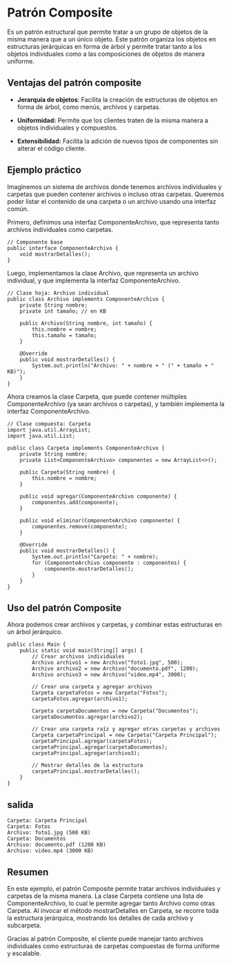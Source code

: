 
# Patrón Composite

Es un patrón estructural que permite tratar a un grupo de objetos de la misma manera que a un único objeto. Este patrón organiza los objetos en estructuras jerárquicas en forma de árbol y permite tratar tanto a los objetos individuales como a las composiciones de objetos de manera uniforme.

## Ventajas del patrón composite

* **Jerarquía de objetos**: Facilita la creación de estructuras de objetos en forma de árbol, como menús, archivos y carpetas.

* **Uniformidad:** Permite que los clientes traten de la misma manera a objetos individuales y compuestos.

* **Extensibilidad:** Facilita la adición de nuevos tipos de componentes sin alterar el código cliente.

## Ejemplo práctico
Imaginemos un sistema de archivos donde tenemos archivos individuales y carpetas que pueden contener archivos o incluso otras carpetas. Queremos poder listar el contenido de una carpeta o un archivo usando una interfaz común.

Primero, definimos una interfaz ComponenteArchivo, que representa tanto archivos individuales como carpetas.

```
// Componente base
public interface ComponenteArchivo {
    void mostrarDetalles();
}
```
Luego, implementamos la clase Archivo, que representa un archivo individual, y que implementa la interfaz ComponenteArchivo.

```
// Clase hoja: Archivo individual
public class Archivo implements ComponenteArchivo {
    private String nombre;
    private int tamaño; // en KB

    public Archivo(String nombre, int tamaño) {
        this.nombre = nombre;
        this.tamaño = tamaño;
    }

    @Override
    public void mostrarDetalles() {
        System.out.println("Archivo: " + nombre + " (" + tamaño + " KB)");
    }
}
```
Ahora creamos la clase Carpeta, que puede contener múltiples ComponenteArchivo (ya sean archivos o carpetas), y también implementa la interfaz ComponenteArchivo.

```
// Clase compuesta: Carpeta
import java.util.ArrayList;
import java.util.List;

public class Carpeta implements ComponenteArchivo {
    private String nombre;
    private List<ComponenteArchivo> componentes = new ArrayList<>();

    public Carpeta(String nombre) {
        this.nombre = nombre;
    }

    public void agregar(ComponenteArchivo componente) {
        componentes.add(componente);
    }

    public void eliminar(ComponenteArchivo componente) {
        componentes.remove(componente);
    }

    @Override
    public void mostrarDetalles() {
        System.out.println("Carpeta: " + nombre);
        for (ComponenteArchivo componente : componentes) {
            componente.mostrarDetalles();
        }
    }
}
```


## Uso del patrón Composite
Ahora podemos crear archivos y carpetas, y combinar estas estructuras en un árbol jerárquico.

```
public class Main {
    public static void main(String[] args) {
        // Crear archivos individuales
        Archivo archivo1 = new Archivo("foto1.jpg", 500);
        Archivo archivo2 = new Archivo("documento.pdf", 1200);
        Archivo archivo3 = new Archivo("video.mp4", 3000);

        // Crear una carpeta y agregar archivos
        Carpeta carpetaFotos = new Carpeta("Fotos");
        carpetaFotos.agregar(archivo1);

        Carpeta carpetaDocumentos = new Carpeta("Documentos");
        carpetaDocumentos.agregar(archivo2);

        // Crear una carpeta raíz y agregar otras carpetas y archivos
        Carpeta carpetaPrincipal = new Carpeta("Carpeta Principal");
        carpetaPrincipal.agregar(carpetaFotos);
        carpetaPrincipal.agregar(carpetaDocumentos);
        carpetaPrincipal.agregar(archivo3);

        // Mostrar detalles de la estructura
        carpetaPrincipal.mostrarDetalles();
    }
}

```

## salida
```
Carpeta: Carpeta Principal
Carpeta: Fotos
Archivo: foto1.jpg (500 KB)
Carpeta: Documentos
Archivo: documento.pdf (1200 KB)
Archivo: video.mp4 (3000 KB)
```

## Resumen
En este ejemplo, el patrón Composite permite tratar archivos individuales y carpetas de la misma manera. La clase Carpeta contiene una lista de ComponenteArchivo, lo cual le permite agregar tanto Archivo como otras Carpeta. Al invocar el método mostrarDetalles en Carpeta, se recorre toda la estructura jerárquica, mostrando los detalles de cada archivo y subcarpeta.

Gracias al patrón Composite, el cliente puede manejar tanto archivos individuales como estructuras de carpetas compuestas de forma uniforme y escalable.